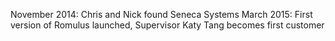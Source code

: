 November 2014: Chris and Nick found Seneca Systems
March 2015: First version of Romulus launched, Supervisor Katy Tang becomes first customer
